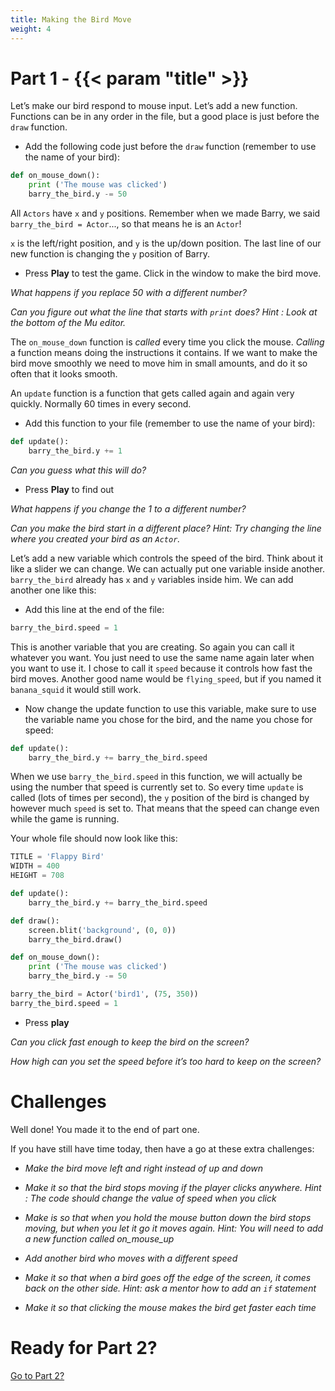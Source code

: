 ```yaml
---
title: Making the Bird Move
weight: 4
---
```


# Part 1 - {{< param "title" >}}

Let’s make our bird respond to mouse input. Let’s add a new function. Functions can be in any order in the file, but a good place is just before the `draw` function.

- Add the following code just before the `draw` function (remember to use the name of your bird):

```python
def on_mouse_down():
    print ('The mouse was clicked')
    barry_the_bird.y -= 50
```

All `Actors` have `x` and `y` positions. Remember when we made Barry, we said `barry_the_bird = Actor`..., so that means he is an `Actor`!

`x` is the left/right position, and `y` is the up/down position. The last line of our new function is changing the `y` position of Barry.

- Press **Play** to test the game. Click in the window to make the bird move.

*What happens if you replace 50 with a different number?*

*Can you figure out what the line that starts with `print` does? Hint : Look at the bottom of the Mu editor.*

The `on_mouse_down` function is *called* every time you click the mouse. *Calling* a function means doing the instructions it contains. If we want to make the bird move smoothly we need to move him in small amounts, and do it so often that it looks smooth.

An `update` function is a function that gets called again and again very quickly. Normally 60 times in every second.

- Add this function to your file (remember to use the name of your bird):

```python
def update():
    barry_the_bird.y += 1
```

*Can you guess what this will do?*

- Press **Play** to find out

*What happens if you change the 1 to a different number?*

*Can you make the bird start in a different place? Hint: Try changing the line where you created your bird as an `Actor`.*

Let’s add a new variable which controls the speed of the bird. Think about it like a slider we can change. We can actually put one variable inside another. `barry_the_bird` already has `x` and `y` variables inside him. We can add another one like this:

- Add this line at the end of the file:

```python
barry_the_bird.speed = 1
```

This is another variable that you are creating. So again you can call it whatever you want. You just need to use the same name again later when you want to use it. I chose to call it `speed` because it controls how fast the bird moves. Another good name would be `flying_speed`, but if you named it `banana_squid` it would still work.

- Now change the update function to use this variable, make sure to use the variable name you chose for the bird, and the name you chose for speed:

```python
def update():
    barry_the_bird.y += barry_the_bird.speed
```

When we use `barry_the_bird.speed` in this function, we will actually be using the number that speed is currently set to. So every time `update` is called (lots of times per second), the `y` position of the bird is changed by however much `speed` is set to. That means that the speed can change even while the game is running.

Your whole file should now look like this:

```python
TITLE = 'Flappy Bird'
WIDTH = 400
HEIGHT = 708

def update():
    barry_the_bird.y += barry_the_bird.speed

def draw():
    screen.blit('background', (0, 0))
    barry_the_bird.draw()

def on_mouse_down():
    print ('The mouse was clicked')
    barry_the_bird.y -= 50

barry_the_bird = Actor('bird1', (75, 350))
barry_the_bird.speed = 1
```

- Press **play**

*Can you click fast enough to keep the bird on the screen?*

*How high can you set the speed before it’s too hard to keep on the screen?*

# Challenges

Well done! You made it to the end of part one.

If you have still have time today, then have a go at these extra challenges:

- *Make the bird move left and right instead of up and down*

- *Make it so that the bird stops moving if the player clicks anywhere. Hint : The code should change the value of speed when you click*

- *Make is so that when you hold the mouse button down the bird stops moving, but when you let it go it moves again. Hint: You will need to add a new function called on_mouse_up*

- *Add another bird who moves with a different speed*

- *Make it so that when a bird goes off the edge of the screen, it comes back on the other side. Hint: ask a mentor how to add an `if` statement*

- *Make it so that clicking the mouse makes the bird get faster each time*

# Ready for Part 2?



[Go to Part 2?](../../part-2/adding-the-pipes/)